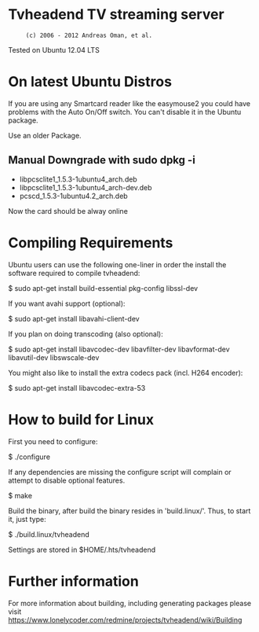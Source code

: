 Tvheadend TV streaming server
=============================

		 (c) 2006 - 2012 Andreas Öman, et al.

Tested on Ubuntu 12.04 LTS


On latest Ubuntu Distros
========================

If you are using any Smartcard reader like the easymouse2 you could have problems
with the Auto On/Off switch. You can't disable it in the Ubuntu package.

Use an older Package.

Manual Downgrade with sudo dpkg -i <package>
---------------------------------------------
- libpcsclite1_1.5.3-1ubuntu4_arch.deb
- libpcsclite1_1.5.3-1ubuntu4_arch-dev.deb
- pcscd_1.5.3-1ubuntu4.2_arch.deb

Now the card should be alway online

Compiling Requirements
======================
Ubuntu users can use the following one-liner in order the install the
software required to compile tvheadend:

$ sudo apt-get install build-essential pkg-config libssl-dev 

If you want avahi support (optional):

$ sudo apt-get install libavahi-client-dev

If you plan on doing transcoding (also optional):

$ sudo apt-get install libavcodec-dev libavfilter-dev libavformat-dev libavutil-dev libswscale-dev

You might also like to install the extra codecs pack (incl. H264 encoder):

$ sudo apt-get install libavcodec-extra-53

How to build for Linux
======================

First you need to configure:

$ ./configure

If any dependencies are missing the configure script will complain or attempt
to disable optional features.

$ make

Build the binary, after build the binary resides in 'build.linux/'.
Thus, to start it, just type:

$ ./build.linux/tvheadend

Settings are stored in $HOME/.hts/tvheadend

Further information
===================

For more information about building, including generating packages please
visit https://www.lonelycoder.com/redmine/projects/tvheadend/wiki/Building
